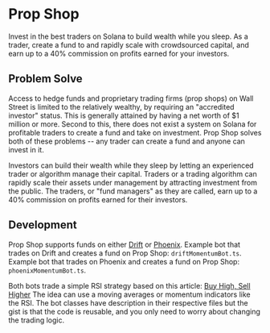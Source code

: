 # Prop Shop

Invest in the best traders on Solana to build wealth while you sleep.
As a trader, create a fund to and rapidly scale with crowdsourced capital,
and earn up to a 40% commission on profits earned for your investors.

## Problem Solve

Access to hedge funds and proprietary trading firms (prop shops) on Wall Street is limited to the relatively wealthy,
by requiring an "accredited investor" status. This is generally attained by having a net worth of $1 million or more.
Second to this, there does not exist a system on Solana for profitable traders to create a fund and take on investment.
Prop Shop solves both of these problems -- any trader can create a fund and anyone can invest in it.

Investors can build their wealth while they sleep by letting an experienced trader or algorithm manage their capital.
Traders or a trading algorithm can rapidly scale their assets under management by attracting investment from the public.
The traders, or "fund managers" as they are called, earn up to a 40% commission on profits earned for their investors.

## Development

Prop Shop supports funds on either [Drift](https://www.drift.trade/) or [Phoenix](https://www.phoenix.trade/).
Example bot that trades on Drift and creates a fund on Prop Shop: `driftMomentumBot.ts`.
Example bot that trades on Phoenix and creates a fund on Prop Shop: `phoenixMomentumBot.ts`.

Both bots trade a simple RSI strategy based on this article: [Buy High, Sell Higher](https://quantifi.substack.com/p/buy-high-sell-higher-a-proven-strategy?r=23zkjs&triedRedirect=true)
The idea can use a moving averages or momentum indicators like the RSI.
The bot classes have description in their respective files but the gist is that the code is reusable,
and you only need to worry about changing the trading logic.
